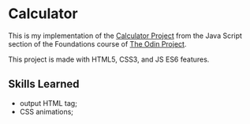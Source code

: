 # Calculator

This is my implementation of the [Calculator Project](https://www.theodinproject.com/lessons/foundations-calculator)
from the Java Script section of the Foundations course of [The Odin Project](https://www.theodinproject.com).

This project is made with HTML5, CSS3, and JS ES6 features.

## Skills Learned

- output HTML tag;
- CSS animations;
